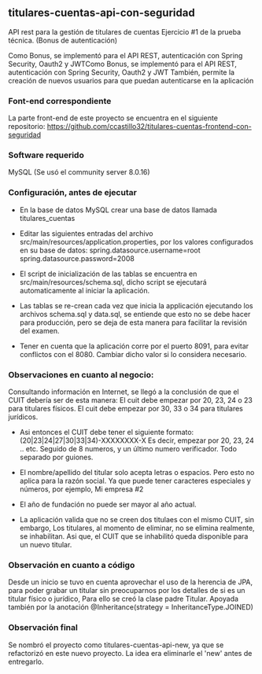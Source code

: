 ## titulares-cuentas-api-con-seguridad

API rest para la gestión de titulares de cuentas
Ejercicio #1 de la prueba técnica. (Bonus de autenticación)

Como Bonus, se implementó para el API REST, autenticación con Spring Security, Oauth2 y JWTComo Bonus, 
se implementó para el API REST, autenticación con Spring Security, Oauth2 y JWT
También, permite la creación de nuevos usuarios para que puedan autenticarse en la aplicación


### Font-end correspondiente

La parte front-end de este proyecto se encuentra en el siguiente repositorio:
https://github.com/ccastillo32/titulares-cuentas-frontend-con-seguridad

### Software requerido

MySQL (Se usó el community server 8.0.16)

### Configuración, antes de ejecutar

- En la base de datos MySQL crear una base de datos llamada titulares_cuentas

- Editar las siguientes entradas del archivo src/main/resources/application.properties, por los valores configurados en su base de datos:
spring.datasource.username=root
spring.datasource.password=2008

- El script de inicialización de las tablas se encuentra en src/main/resources/schema.sql, dicho script se ejecutará automaticamente al iniciar la aplicación.

- Las tablas se re-crean cada vez que inicia la applicación ejecutando los archivos schema.sql y data.sql, se entiende que esto no se debe hacer para producción, pero se deja de esta manera para facilitar la revisión del examen.

- Tener en cuenta que la aplicación corre por el puerto 8091, para evitar conflictos con el 8080. Cambiar dicho valor si lo considera necesario.

### Observaciones en cuanto al negocio:

Consultando información en Internet, se llegó a la conclusión de que el CUIT debería ser de esta manera:
El cuit debe empezar por 20, 23, 24 o 23 para titulares físicos.
El cuit debe empezar por 30, 33 o 34 para titulares jurídicos.

- Asi entonces el CUIT debe tener el siguiente formato:
(20|23|24|27|30|33|34)-XXXXXXXX-X
Es decir, empezar por 20, 23, 24 .. etc.
Seguido de 8 numeros, y un último numero verificador. Todo separado por guiones.

- El nombre/apellido del titular solo acepta letras o espacios.
Pero esto no aplica para la razón social. Ya que puede tener caracteres especiales y números, por ejemplo, Mi empresa #2

- El año de fundación no puede ser mayor al año actual.

- La aplicación valida que no se creen dos titulaes con el mismo CUIT, sin embargo, Los titulares, al momento de eliminar, no se elimina realmente, se inhabilitan.
Asi que, el CUIT que se inhabilitó queda disponible para un nuevo titular.

### Observación en cuanto a código

Desde un inicio se tuvo en cuenta aprovechar el uso de la herencia de JPA, para poder grabar un titular sin preocuparnos por los detalles de si es un titular físico o jurídico,
Para ello se creó la clase padre Titular.
Apoyada también por la anotación @Inheritance(strategy = InheritanceType.JOINED)

### Observación final

Se nombró el proyecto como titulares-cuentas-api-new, ya que se refactorizó en este nuevo proyecto.
La idea era eliminarle el 'new' antes de entregarlo.


